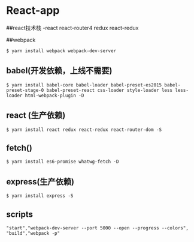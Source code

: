 # React-app
##react技术栈
-react react-router4 redux react-redux

##webpack
```
$ yarn install webpack webpack-dev-server
```
## babel(开发依赖，上线不需要)
```
$ yarn install babel-core babel-loader babel-preset-es2015 babel-preset-stage-0 babel-preset-react css-loader style-loader less less-loader html-webpack-plugin -D
```

## react (生产依赖)
```
$ yarn install react redux react-redux react-router-dom -S
```

## fetch()
```
$ yarn install es6-promise whatwg-fetch -D
```
## express(生产依赖)
```
$ yarn install express -S
```

## scripts
```
"start","webpack-dev-server --port 5000 --open --progress --colors",
"build","webpack -p"
```